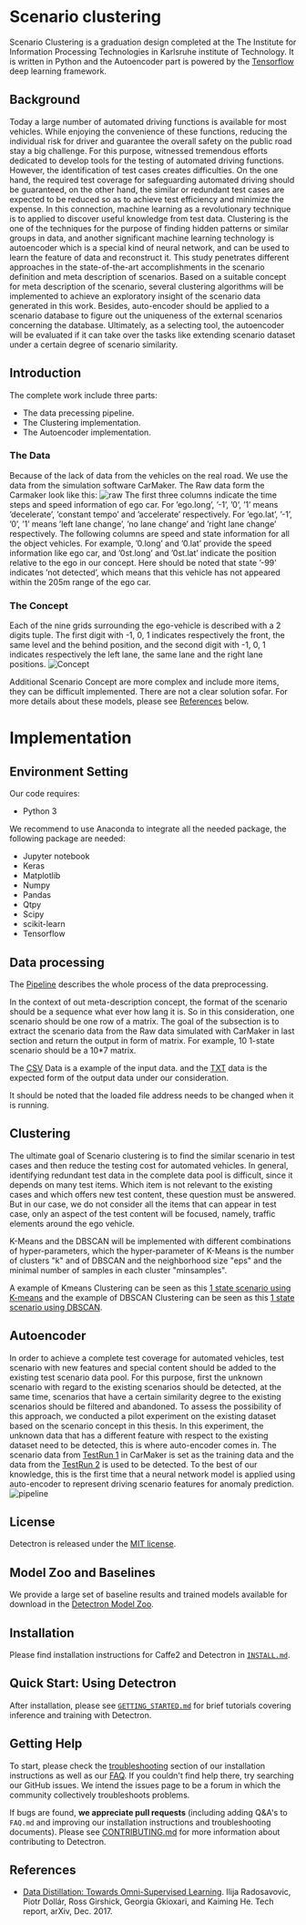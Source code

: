 ﻿# Scenario clustering

Scenario Clustering is a graduation design completed at the The Institute for Information Processing Technologies in Karlsruhe institute of Technology. It is written in Python and the Autoencoder part is powered by the [Tensorflow](https://github.com/tensorflow/tensorflow) deep learning framework.

## Background

Today a large number of automated driving functions is available for most vehicles. While enjoying the convenience of these functions, reducing the individual risk for driver and guarantee the overall safety on the public road stay a big challenge. For this purpose, witnessed tremendous efforts dedicated to develop tools for the testing of automated driving functions. However, the identification of test cases creates difficulties. On the one hand, the required test coverage for safeguarding automated driving should be guaranteed, on
the other hand, the similar or redundant test cases are expected to be reduced so as to achieve test efficiency and minimize the expense.
In this connection, machine learning as a revolutionary technique is to applied to discover useful knowledge from test data. Clustering is the one of the techniques for the purpose of finding hidden patterns or similar groups in data, and another significant machine learning technology is autoencoder which is a special kind of neural network, and can be used to learn the feature of data and reconstruct it.
This study penetrates different approaches in the state-of-the-art accomplishments in the scenario definition and meta description of scenarios. Based on a suitable concept for meta description of the scenario, several clustering algorithms will be implemented to achieve an exploratory insight of the scenario data generated in this work. Besides, auto-encoder should be applied to a scenario database to figure out the uniqueness of the external scenarios concerning the database. Ultimately, as a selecting tool, the autoencoder will be evaluated if it can take over the tasks like extending scenario dataset under a certain degree of scenario similarity.
 
## Introduction
The complete work include three parts: 
- The data precessing pipeline.
- The Clustering implementation.
- The Autoencoder implementation.
 
### The Data
Because of the lack of data from the vehicles on the real road. We use the data from the simulation software CarMaker.
The Raw data form the Carmaker look like this:
![raw](https://raw.githubusercontent.com/hjynick/Scenario-clustering/master/pic/raw.JPG)
The first three columns indicate the time steps and speed information of ego car. For ’ego.long’, ’-1’, ’0’, ’1’ means ’decelerate’, ’constant tempo’ and ’accelerate’ respectively. For ’ego.lat’, ’-1’, ’0’, ’1’ means ’left lane change’, ’no lane change’ and ’right lane change’ respectively. The following columns are speed and state information for all the object vehicles. For example, ’0.long’ and ’0.lat’ provide the speed information like ego car, and ’0st.long’ and ’0st.lat’ indicate the position relative to the ego in our concept. Here should be noted that state ’-99’ indicates ’not detected’, which means that this vehicle has not appeared within the 205m range of the ego car.

### The Concept
Each of the nine grids surrounding the ego-vehicle is described with a
2 digits tuple. The first digit with -1, 0, 1 indicates respectively the front, the same level and the behind position, and the second digit with -1, 0, 1 indicates respectively the left lane, the same lane and the right lane positions.
![Concept](https://raw.githubusercontent.com/hjynick/Scenario-clustering/master/pic/concept.JPG)


Additional Scenario Concept are more complex and include more items, they can be difficult implemented. There are not a clear solution sofar. For more details about these models, please see [References](#references) below.
# Implementation

## Environment Setting
Our code requires:
-   Python 3

We recommend to use Anaconda to integrate all the needed package, the following package are needed:
- Jupyter notebook
- Keras
- Matplotlib
- Numpy
- Pandas
- Qtpy
- Scipy
- scikit-learn
- Tensorflow

## Data processing
The [Pipeline]([https://github.com/hjynick/Scenario-clustering/blob/master/Code/Python_dataprocessing%20pipeline.ipynb](https://github.com/hjynick/Scenario-clustering/blob/master/Code/Python_dataprocessing%20pipeline.ipynb)) describes the whole process of the data preprocessing.

In the context of out meta-description concept, the format of the scenario should be a sequence what ever how lang it is. So in this consideration, one scenario should be one row of a matrix. The goal of the subsection is to extract the scenario data from the Raw data simulated with CarMaker in last section and return the output in form of matrix. For example, 10 1-state scenario should be a 10*7 matrix.

The [CSV]([https://github.com/hjynick/Scenario-clustering/blob/master/Data/TestRun/TestRun1/ground_truth_label0.csv](https://github.com/hjynick/Scenario-clustering/blob/master/Data/TestRun/TestRun1/ground_truth_label0.csv)) Data is a example of the input data. and the [TXT](https://github.com/hjynick/Scenario-clustering/blob/master/Data/TestRun1_1st.txt) data is the expected form of the output data under our consideration.

It should be noted that the loaded file address needs to be changed when it is running.
## Clustering
The ultimate goal of Scenario clustering is to find the similar scenario in test cases and then reduce the testing cost for automated vehicles. In general, identifying redundant test data in the complete data pool is difficult, since it depends on many test items. Which item is not relevant to the existing cases and which offers new test content, these question must be answered. But in our case, we do not consider all the items that can appear in test case, only an aspect of the test content will be focused, namely, traffic elements around the ego vehicle.

K-Means and the DBSCAN will be implemented with different combinations of hyper-parameters, which the hyper-parameter of K-Means is the number of clusters "k" and of DBSCAN and the neighborhood size "eps" and the minimal number of samples in each cluster "minsamples".

A example of Kmeans Clustering can be seen as this [1 state scenario using K-means](https://github.com/hjynick/Scenario-clustering/blob/master/Code/Clustering_kmeans_1st.ipynb) and the example of DBSCAN Clustering can be seen as this [1 state scenario using DBSCAN]([https://github.com/hjynick/Scenario-clustering/blob/master/Code/Clustering%20DBSCAN1st.ipynb](https://github.com/hjynick/Scenario-clustering/blob/master/Code/Clustering%20DBSCAN1st.ipynb)).

## Autoencoder
In order to achieve a complete test coverage for automated vehicles, test scenario with new features and special content should be added to the existing test scenario data pool. For this purpose, first the unknown scenario with regard to the existing scenarios should
be detected, at the same time, scenarios that have a certain similarity degree to the existing scenarios should be filtered and abandoned.
To assess the possibility of this approach, we conducted a pilot experiment on the
existing dataset based on the scenario concept in this thesis. In this experiment, the
unknown data that has a different feature with respect to the existing dataset need to
be detected, this is where auto-encoder comes in. The scenario data from [TestRun 1](https://github.com/hjynick/Scenario-clustering/tree/master/Data/TestRun/TestRun1)
in CarMaker is set as the training data and the data from the [TestRun 2](https://github.com/hjynick/Scenario-clustering/tree/master/Data/TestRun/TestRun2) is used to be
detected. To the best of our knowledge, this is the first time that a neural network model is
applied using auto-encoder to represent driving scenario features for anomaly prediction.
![pipeline](https://raw.githubusercontent.com/hjynick/Scenario-clustering/master/pic/pipelinea.jpg)

## License

Detectron is released under the [MIT license](https://github.com/hjynick/Scenario-clustering/blob/master/LICENSE.md). 


## Model Zoo and Baselines

We provide a large set of baseline results and trained models available for download in the [Detectron Model Zoo](MODEL_ZOO.md).

## Installation

Please find installation instructions for Caffe2 and Detectron in [`INSTALL.md`](INSTALL.md).

## Quick Start: Using Detectron

After installation, please see [`GETTING_STARTED.md`](GETTING_STARTED.md) for brief tutorials covering inference and training with Detectron.

## Getting Help

To start, please check the [troubleshooting](INSTALL.md#troubleshooting) section of our installation instructions as well as our [FAQ](FAQ.md). If you couldn't find help there, try searching our GitHub issues. We intend the issues page to be a forum in which the community collectively troubleshoots problems.

If bugs are found, **we appreciate pull requests** (including adding Q&A's to `FAQ.md` and improving our installation instructions and troubleshooting documents). Please see [CONTRIBUTING.md](CONTRIBUTING.md) for more information about contributing to Detectron.

## References

- [Data Distillation: Towards Omni-Supervised Learning](https://arxiv.org/abs/1712.04440).
  Ilija Radosavovic, Piotr Dollár, Ross Girshick, Georgia Gkioxari, and Kaiming He.
  Tech report, arXiv, Dec. 2017.
